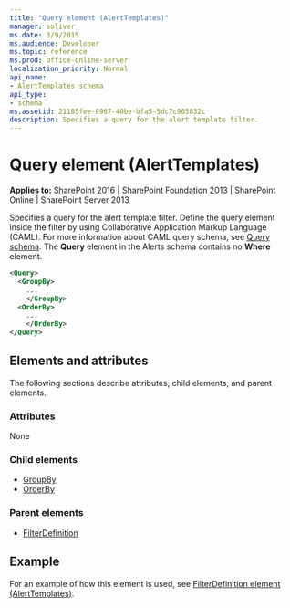 ```yaml
---
title: "Query element (AlertTemplates)"
manager: soliver
ms.date: 3/9/2015
ms.audience: Developer
ms.topic: reference
ms.prod: office-online-server
localization_priority: Normal
api_name:
- AlertTemplates schema
api_type:
- schema
ms.assetid: 21185fee-8967-40be-bfa5-5dc7c905832c
description: Specifies a query for the alert template filter.
---
```


# Query element (AlertTemplates)

**Applies to:** SharePoint 2016 | SharePoint Foundation 2013 | SharePoint Online | SharePoint Server 2013
  
Specifies a query for the alert template filter. Define the query element inside the filter by using Collaborative Application Markup Language (CAML). For more information about CAML query schema, see [Query schema](query-schema.md). The **Query** element in the Alerts schema contains no **Where** element. 
  
```XML
<Query>
  <GroupBy>
    ...
    </GroupBy>
  <OrderBy>
    ...
    </OrderBy>
</Query>
```

## Elements and attributes

The following sections describe attributes, child elements, and parent elements.

### Attributes

None
  
### Child elements

- [GroupBy](groupby-element-query.md) 
- [OrderBy](orderby-element-query.md) 
   
### Parent elements

- [FilterDefinition](filterdefinition-element-alerttemplates.md)
   
## Example

For an example of how this element is used, see [FilterDefinition element (AlertTemplates)](filterdefinition-element-alerttemplates.md).
  

